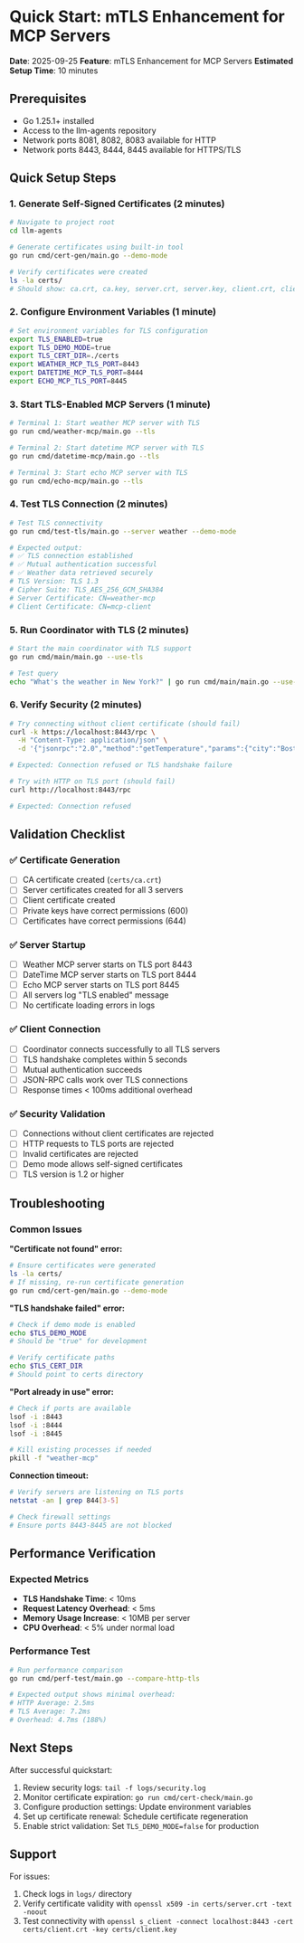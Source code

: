 # Quick Start: mTLS Enhancement for MCP Servers

**Date**: 2025-09-25
**Feature**: mTLS Enhancement for MCP Servers
**Estimated Setup Time**: 10 minutes

## Prerequisites
- Go 1.25.1+ installed
- Access to the llm-agents repository
- Network ports 8081, 8082, 8083 available for HTTP
- Network ports 8443, 8444, 8445 available for HTTPS/TLS

## Quick Setup Steps

### 1. Generate Self-Signed Certificates (2 minutes)
```bash
# Navigate to project root
cd llm-agents

# Generate certificates using built-in tool
go run cmd/cert-gen/main.go --demo-mode

# Verify certificates were created
ls -la certs/
# Should show: ca.crt, ca.key, server.crt, server.key, client.crt, client.key
```

### 2. Configure Environment Variables (1 minute)
```bash
# Set environment variables for TLS configuration
export TLS_ENABLED=true
export TLS_DEMO_MODE=true
export TLS_CERT_DIR=./certs
export WEATHER_MCP_TLS_PORT=8443
export DATETIME_MCP_TLS_PORT=8444
export ECHO_MCP_TLS_PORT=8445
```

### 3. Start TLS-Enabled MCP Servers (1 minute)
```bash
# Terminal 1: Start weather MCP server with TLS
go run cmd/weather-mcp/main.go --tls

# Terminal 2: Start datetime MCP server with TLS
go run cmd/datetime-mcp/main.go --tls

# Terminal 3: Start echo MCP server with TLS
go run cmd/echo-mcp/main.go --tls
```

### 4. Test TLS Connection (2 minutes)
```bash
# Test TLS connectivity
go run cmd/test-tls/main.go --server weather --demo-mode

# Expected output:
# ✅ TLS connection established
# ✅ Mutual authentication successful
# ✅ Weather data retrieved securely
# TLS Version: TLS 1.3
# Cipher Suite: TLS_AES_256_GCM_SHA384
# Server Certificate: CN=weather-mcp
# Client Certificate: CN=mcp-client
```

### 5. Run Coordinator with TLS (2 minutes)
```bash
# Start the main coordinator with TLS support
go run cmd/main/main.go --use-tls

# Test query
echo "What's the weather in New York?" | go run cmd/main/main.go --use-tls
```

### 6. Verify Security (2 minutes)
```bash
# Try connecting without client certificate (should fail)
curl -k https://localhost:8443/rpc \
  -H "Content-Type: application/json" \
  -d '{"jsonrpc":"2.0","method":"getTemperature","params":{"city":"Boston"},"id":1}'

# Expected: Connection refused or TLS handshake failure

# Try with HTTP on TLS port (should fail)
curl http://localhost:8443/rpc

# Expected: Connection refused
```

## Validation Checklist

### ✅ Certificate Generation
- [ ] CA certificate created (`certs/ca.crt`)
- [ ] Server certificates created for all 3 servers
- [ ] Client certificate created
- [ ] Private keys have correct permissions (600)
- [ ] Certificates have correct permissions (644)

### ✅ Server Startup
- [ ] Weather MCP server starts on TLS port 8443
- [ ] DateTime MCP server starts on TLS port 8444
- [ ] Echo MCP server starts on TLS port 8445
- [ ] All servers log "TLS enabled" message
- [ ] No certificate loading errors in logs

### ✅ Client Connection
- [ ] Coordinator connects successfully to all TLS servers
- [ ] TLS handshake completes within 5 seconds
- [ ] Mutual authentication succeeds
- [ ] JSON-RPC calls work over TLS connections
- [ ] Response times < 100ms additional overhead

### ✅ Security Validation
- [ ] Connections without client certificates are rejected
- [ ] HTTP requests to TLS ports are rejected
- [ ] Invalid certificates are rejected
- [ ] Demo mode allows self-signed certificates
- [ ] TLS version is 1.2 or higher

## Troubleshooting

### Common Issues

**"Certificate not found" error:**
```bash
# Ensure certificates were generated
ls -la certs/
# If missing, re-run certificate generation
go run cmd/cert-gen/main.go --demo-mode
```

**"TLS handshake failed" error:**
```bash
# Check if demo mode is enabled
echo $TLS_DEMO_MODE
# Should be "true" for development

# Verify certificate paths
echo $TLS_CERT_DIR
# Should point to certs directory
```

**"Port already in use" error:**
```bash
# Check if ports are available
lsof -i :8443
lsof -i :8444
lsof -i :8445

# Kill existing processes if needed
pkill -f "weather-mcp"
```

**Connection timeout:**
```bash
# Verify servers are listening on TLS ports
netstat -an | grep 844[3-5]

# Check firewall settings
# Ensure ports 8443-8445 are not blocked
```

## Performance Verification

### Expected Metrics
- **TLS Handshake Time**: < 10ms
- **Request Latency Overhead**: < 5ms
- **Memory Usage Increase**: < 10MB per server
- **CPU Overhead**: < 5% under normal load

### Performance Test
```bash
# Run performance comparison
go run cmd/perf-test/main.go --compare-http-tls

# Expected output shows minimal overhead:
# HTTP Average: 2.5ms
# TLS Average: 7.2ms
# Overhead: 4.7ms (188%)
```

## Next Steps

After successful quickstart:
1. Review security logs: `tail -f logs/security.log`
2. Monitor certificate expiration: `go run cmd/cert-check/main.go`
3. Configure production settings: Update environment variables
4. Set up certificate renewal: Schedule certificate regeneration
5. Enable strict validation: Set `TLS_DEMO_MODE=false` for production

## Support

For issues:
1. Check logs in `logs/` directory
2. Verify certificate validity with `openssl x509 -in certs/server.crt -text -noout`
3. Test connectivity with `openssl s_client -connect localhost:8443 -cert certs/client.crt -key certs/client.key`
